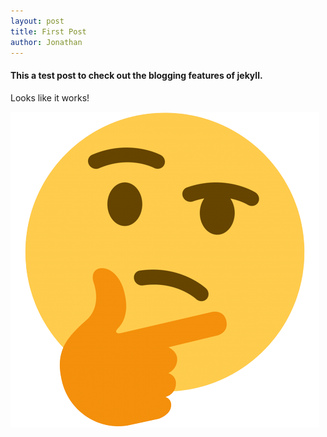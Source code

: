 ```yaml
---
layout: post
title: First Post
author: Jonathan
---
```


#### This a test post to check out the blogging features of jekyll.

Looks like it works!

![image](/assets/images/hmm.png)